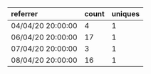| referrer          | count | uniques |
| :---------------- | :---- | :------ |
| 04/04/20 20:00:00 | 4     | 1       |
| 06/04/20 20:00:00 | 17    | 1       |
| 07/04/20 20:00:00 | 3     | 1       |
| 08/04/20 20:00:00 | 16    | 1       |